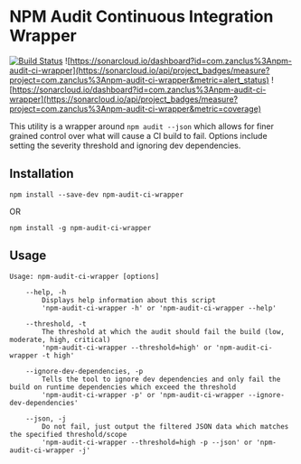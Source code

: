 # NPM Audit Continuous Integration Wrapper

[![Build Status](https://travis-ci.com/InfoSec812/npm-audit-ci-wrapper.svg?branch=master)](https://travis-ci.com/InfoSec812/npm-audit-ci-wrapper)
![https://sonarcloud.io/dashboard?id=com.zanclus%3Anpm-audit-ci-wrapper](https://sonarcloud.io/api/project_badges/measure?project=com.zanclus%3Anpm-audit-ci-wrapper&metric=alert_status)
![https://sonarcloud.io/dashboard?id=com.zanclus%3Anpm-audit-ci-wrapper](https://sonarcloud.io/api/project_badges/measure?project=com.zanclus%3Anpm-audit-ci-wrapper&metric=coverage)


This utility is a wrapper around `npm audit --json` which allows for finer grained control over what
will cause a CI build to fail. Options include setting the severity threshold and ignoring dev dependencies.

## Installation

```
npm install --save-dev npm-audit-ci-wrapper
```

OR

```
npm install -g npm-audit-ci-wrapper
```

## Usage

```
Usage: npm-audit-ci-wrapper [options]

	--help, -h
		Displays help information about this script
		'npm-audit-ci-wrapper -h' or 'npm-audit-ci-wrapper --help'

	--threshold, -t
		The threshold at which the audit should fail the build (low, moderate, high, critical)
		'npm-audit-ci-wrapper --threshold=high' or 'npm-audit-ci-wrapper -t high'

	--ignore-dev-dependencies, -p
		Tells the tool to ignore dev dependencies and only fail the build on runtime dependencies which exceed the threshold
		'npm-audit-ci-wrapper -p' or 'npm-audit-ci-wrapper --ignore-dev-dependencies'

	--json, -j
		Do not fail, just output the filtered JSON data which matches the specified threshold/scope
		'npm-audit-ci-wrapper --threshold=high -p --json' or 'npm-audit-ci-wrapper -j'
```
